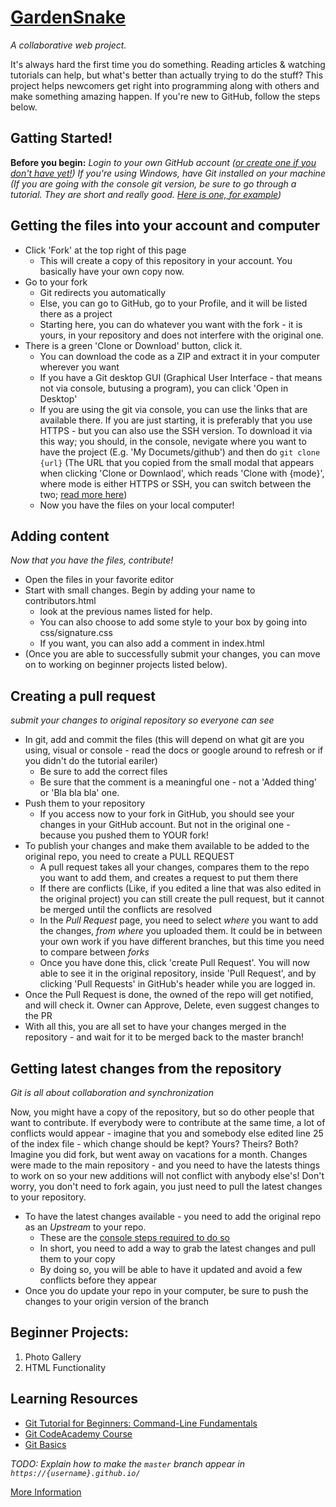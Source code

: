 # [GardenSnake](https://gardensnake.github.io/)  
_A collaborative web project._

It's always hard the first time you do something. Reading articles & watching tutorials can help, but what's better than actually trying to do the stuff? This project helps newcomers get right into programming along with others and make something amazing happen. If you're new to GitHub, follow the steps below. 

## Gatting Started!

**Before you begin:** _Login to your own GitHub account ([or create one if you don't have yet!](https://github.com/)) 
If you're using Windows, have Git installed on your machine (If you are going with the console git version, be sure to go through a tutorial. They are short and really good. [Here is one, for example](https://try.github.io/))_

## Getting the files into your account and computer
*  Click 'Fork' at the top right of this page
	* This will create a copy of this repository in your account. You basically have your own copy now.
* Go to your fork
	* Git redirects you automatically
	* Else, you can go to GitHub, go to your Profile, and it will be listed there as a project
	* Starting here, you can do whatever you want with the fork - it is yours, in your repository and does not interfere with the original one.
* There is a green 'Clone or Download' button, click it.
	* You can download the code as a ZIP and extract it in your computer wherever you want
	* If you have a Git desktop GUI (Graphical User Interface - that means not via console, butusing a program), you can click 'Open in Desktop'
	* If you are using the git via console, you can use the links that are available there. If you are just starting, it is preferably that you use HTTPS - but you can also use the SSH version. To download it via this way; you should, in the console, nevigate where you want to have the project (E.g. 'My Documets/github') and then do `git clone {url}` (The URL that you copied from the small modal that appears when clicking 'Clone or Downlaod', which reads 'Clone with {mode}', where mode is either HTTPS or SSH, you can switch between the two; [read more here](https://help.github.com/articles/which-remote-url-should-i-use/))
	* Now you have the files on your local computer!
	
## Adding content
_Now that you have the files, contribute!_
* Open the files in your favorite editor
* Start with small changes. Begin by adding your name to contributors.html 
	* look at the previous names listed for help.
	* You can also choose to add some style to your box by going into css/signature.css
	* If you want, you can also add a comment in index.html
* (Once you are able to successfully submit your changes, you can move on to working on beginner projects listed below).

## Creating a pull request
_submit your changes to original repository so everyone can see_
 
* In git, add and commit the files (this will depend on what git are you using, visual or console - read the docs or google around to refresh or if you didn't do the tutorial eariler)
	* Be sure to add the correct files
	* Be sure that the comment is a meaningful one - not a 'Added thing' or 'Bla bla bla' one.
* Push them to your repository
	* If you access now to your fork in GitHub, you should see your changes in your GitHub account. But not in the original one - because you pushed them to YOUR fork!
* To publish your changes and make them available to be added to the original repo, you need to create a PULL REQUEST
	* A pull request takes all your changes, compares them to the repo you want to add them, and creates a request to put them there
	* If there are conflicts (Like, if you edited a line that was also edited in the original project) you can still create the pull request, but it cannot be merged until the conflicts are resolved
	* In the *Pull Request* page, you need to select _where_ you want to add the changes, _from where_ you uploaded them. It could be in between your own work if you have different branches, but this time you need to compare between *forks*
	* Once you have done this, click 'create Pull Request'. You will now able to see it in the original repository, inside 'Pull Request', and by clicking 'Pull Requests' in GitHub's header while you are logged in.
* Once the Pull Request is done, the owned of the repo will get notified, and will check it. Owner can Approve, Delete, even suggest changes to the PR
* With all this, you are all set to have your changes merged in the repository - and wait for it to be merged back to the master branch!


## Getting latest changes from the repository
 _Git is all about collaboration and synchronization_
 
Now, you might have a copy of the repository, but so do other people that want to contribute. If everybody were to contribute at the same time, a lot of conflicts would appear - imagine that you and somebody else edited line 25 of the index file - which change should be kept? Yours? Theirs? Both?
 Imagine you did fork, but went away on vacations for a month. Changes were made to the main repository - and you need to have the latests things to work on so your new additions will not conflict with anybody else's! Don't worry, you don't need to fork again, you just need to pull the latest changes to your repository.

  * To have the latest changes available - you need to add the original repo as an *Upstream* to your repo. 
  	* These are the [console steps required to do so](https://help.github.com/articles/configuring-a-remote-for-a-fork/) 
  	* In short, you need to add a way to grab the latest changes and pull them to your copy
  	* By doing so, you will be able to have it updated and avoid a few conflicts before they appear
  * Once you do update your repo in your computer, be sure to push the changes to your origin version of the branch

## Beginner Projects: 
1. Photo Gallery
2. HTML Functionality 



## Learning Resources

* [Git Tutorial for Beginners: Command-Line Fundamentals](https://www.youtube.com/watch?v=HVsySz-h9r4)
* [Git CodeAcademy Course](https://www.codecademy.com/learn/learn-git)
* [Git Basics](https://www.theodinproject.com/courses/web-development-101/lessons/git-basics)

_TODO: Explain how to make the `master` branch appear in `https://{username}.github.io/`_



[More Information](https://www.reddit.com/r/learnprogramming/comments/6z8rxh/lets_work_on_a_web_development_project_together/)
